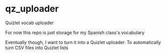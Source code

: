 # qz_uploader
Quizlet vocab uploader

For now this repo is just storage for my Spanish class's vocabulary

Eventually though, I want to turn it into a Quizlet uploader. To automatically turn CSV files into Quizlet lists
